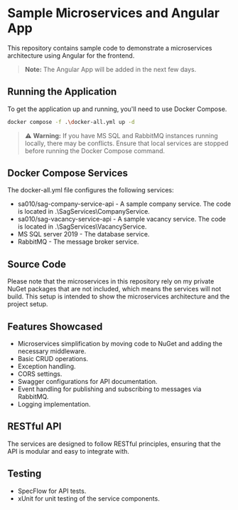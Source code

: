 # Sample Microservices and Angular App

This repository contains sample code to demonstrate a microservices architecture using Angular for the frontend.

>  **Note:** The Angular App will be added in the next few days.

## Running the Application

To get the application up and running, you'll need to use Docker Compose.

```bash
docker compose -f .\docker-all.yml up -d
```

> ⚠️ **Warning:**  If you have MS SQL and RabbitMQ instances running locally, there may be conflicts. Ensure that local services are stopped before running the Docker Compose command.

## Docker Compose Services

The docker-all.yml file configures the following services:

* sa010/sag-company-service-api - A sample company service. The code is located in .\SagServices\CompanyService\.
* sa010/sag-vacancy-service-api - A sample vacancy service. The code is located in .\SagServices\VacancyService\.
* MS SQL server 2019 - The database service.
* RabbitMQ - The message broker service.

## Source Code

Please note that the microservices in this repository rely on my private NuGet packages that are not included, which means the services will not build. This setup is intended to show the microservices architecture and the project setup.

## Features Showcased

* Microservices simplification by moving code to NuGet and adding the necessary middleware.
* Basic CRUD operations.
* Exception handling.
* CORS settings.
* Swagger configurations for API documentation.
* Event handling for publishing and subscribing to messages via RabbitMQ.
* Logging implementation.

## RESTful API

The services are designed to follow RESTful principles, ensuring that the API is modular and easy to integrate with.

## Testing

* SpecFlow for API tests.
* xUnit for unit testing of the service components.